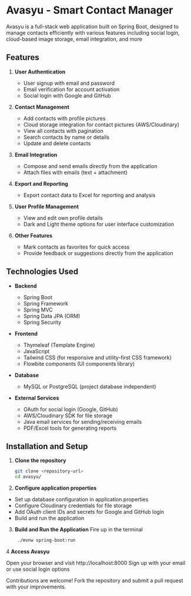 # Avasyu - Smart Contact Manager

Avasyu is a full-stack web application built on Spring Boot, designed to manage contacts efficiently with various features including social login, cloud-based image storage, email integration, and more

## Features

1. **User Authentication**
   - User signup with email and password
   - Email verification for account activation
   - Social login with Google and GitHub

2. **Contact Management**
   - Add contacts with profile pictures
   - Cloud storage integration for contact pictures (AWS/Cloudinary)
   - View all contacts with pagination
   - Search contacts by name or details
   - Update and delete contacts

3. **Email Integration**
   - Compose and send emails directly from the application
   - Attach files with emails (text + attachment)

4. **Export and Reporting**
   - Export contact data to Excel for reporting and analysis

5. **User Profile Management**
   - View and edit own profile details
   - Dark and Light theme options for user interface customization

6. **Other Features**
   - Mark contacts as favorites for quick access
   - Provide feedback or suggestions directly from the application

## Technologies Used

- **Backend**
  - Spring Boot
  - Spring Framework
  - Spring MVC
  - Spring Data JPA (ORM)
  - Spring Security

- **Frontend**
  - Thymeleaf (Template Engine)
  - JavaScript
  - Tailwind CSS (for responsive and utility-first CSS framework)
  - Flowbite components (UI components library)

- **Database**
  - MySQL or PostgreSQL (project database independent)

- **External Services**
  - OAuth for social login (Google, GitHub)
  - AWS/Cloudinary SDK for file storage
  - Java email services for sending/receiving emails
  - PDF/Excel tools for generating reports

## Installation and Setup

1. **Clone the repository**
   ```bash
   git clone <repository-url>
   cd avasyu/

2. **Configure application properties**

- Set up database configuration in application.properties
- Configure Cloudinary credentials for file storage
- Add OAuth client IDs and secrets for Google and GitHub login
- Build and run the application

3. **Build and Run the Application**
   Fire up in the terminal
   ```bash
    ./mvnw spring-boot:run

4 **Access Avasyu**

Open your browser and visit http://localhost:8000
Sign up with your email or use social login options


Contributions are welcome! Fork the repository and submit a pull request with your improvements.

